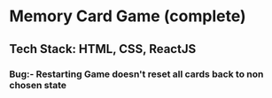 # Memory Card Game (complete)
## Tech Stack: HTML, CSS, ReactJS 
### Bug:- Restarting Game doesn't reset all cards back to non chosen state
